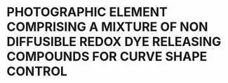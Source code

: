 # PHOTOGRAPHIC ELEMENT COMPRISING A MIXTURE OF NON DIFFUSIBLE REDOX DYE RELEASING COMPOUNDS FOR CURVE SHAPE CONTROL